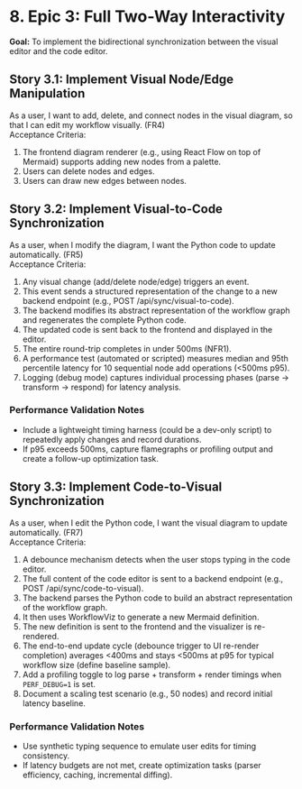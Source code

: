 # **8\. Epic 3: Full Two-Way Interactivity**

**Goal:** To implement the bidirectional synchronization between the visual editor and the code editor.

## **Story 3.1: Implement Visual Node/Edge Manipulation**

As a user, I want to add, delete, and connect nodes in the visual diagram, so that I can edit my workflow visually. (FR4)  
Acceptance Criteria:

1. The frontend diagram renderer (e.g., using React Flow on top of Mermaid) supports adding new nodes from a palette.  
2. Users can delete nodes and edges.  
3. Users can draw new edges between nodes.

## **Story 3.2: Implement Visual-to-Code Synchronization**

As a user, when I modify the diagram, I want the Python code to update automatically. (FR5)  
Acceptance Criteria:

1. Any visual change (add/delete node/edge) triggers an event.  
2. This event sends a structured representation of the change to a new backend endpoint (e.g., POST /api/sync/visual-to-code).  
3. The backend modifies its abstract representation of the workflow graph and regenerates the complete Python code.  
4. The updated code is sent back to the frontend and displayed in the editor.  
5. The entire round-trip completes in under 500ms (NFR1).  
6. A performance test (automated or scripted) measures median and 95th percentile latency for 10 sequential node add operations (<500ms p95).  
7. Logging (debug mode) captures individual processing phases (parse → transform → respond) for latency analysis.

### Performance Validation Notes
* Include a lightweight timing harness (could be a dev-only script) to repeatedly apply changes and record durations.  
* If p95 exceeds 500ms, capture flamegraphs or profiling output and create a follow-up optimization task.

## **Story 3.3: Implement Code-to-Visual Synchronization**

As a user, when I edit the Python code, I want the visual diagram to update automatically. (FR7)  
Acceptance Criteria:

1. A debounce mechanism detects when the user stops typing in the code editor.  
2. The full content of the code editor is sent to a backend endpoint (e.g., POST /api/sync/code-to-visual).  
3. The backend parses the Python code to build an abstract representation of the workflow graph.  
4. It then uses WorkflowViz to generate a new Mermaid definition.  
5. The new definition is sent to the frontend and the visualizer is re-rendered.  
6. The end-to-end update cycle (debounce trigger to UI re-render completion) averages <400ms and stays <500ms at p95 for typical workflow size (define baseline sample).  
7. Add a profiling toggle to log parse + transform + render timings when `PERF_DEBUG=1` is set.  
8. Document a scaling test scenario (e.g., 50 nodes) and record initial latency baseline.

### Performance Validation Notes
* Use synthetic typing sequence to emulate user edits for timing consistency.  
* If latency budgets are not met, create optimization tasks (parser efficiency, caching, incremental diffing).

